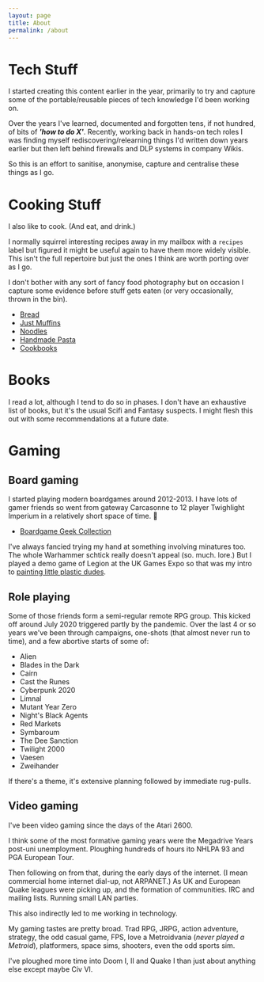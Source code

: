 ```yaml
---
layout: page
title: About
permalink: /about
---
```


# Tech Stuff
I started creating this content earlier in the year, primarily to try and capture some of the portable/reusable pieces of tech knowledge I'd been working on.

Over the years I've learned, documented and forgotten tens, if not hundred, of bits of ***'how to do X'***. Recently, working back in hands-on tech roles I was finding myself rediscovering/relearning things I'd written down years earlier but then left behind firewalls and DLP systems in company Wikis.

So this is an effort to sanitise, anonymise, capture and centralise these things as I go.

# Cooking Stuff
I also like to cook. (And eat, and drink.)

I normally squirrel interesting recipes away in my mailbox with a `recipes` label but figured it might be useful again to have them more widely visible. This isn't the full repertoire but just the ones I think are worth porting over as I go.

I don't bother with any sort of fancy food photography but on occasion I capture some evidence before stuff gets eaten (or very occasionally, thrown in the bin).

- [Bread](https://photos.google.com/share/AF1QipOS2ATbV8jsIfhwrr7H94iT3Tic_DeWJECOpYhVxVLzfAQ_l8WFZs9k6Onvx3Hhow?key=aWRZbkR2VUU2NF9oSDNWd09nbmZ3Q29GakhDcUJB)
- [Just Muffins](https://photos.google.com/share/AF1QipOvyFD1d_tsG9lVAw7EuvxDwDZfE9QvVjNLLC1dt1MkDuExvSLuCIt-Q2VWbIcrtQ?key=Sm0wbXNQbjlvbk5WdlNuNUlwRWFkTlVuRmgyQWVR)
- [Noodles](https://photos.google.com/share/AF1QipOtTh2nD2Bf9fxQdg7Twd9GIYjmGOZ0mR0mA9we1NrcLPCSoHUKXX1QgOjxPD64Ig?key=UVg2Qm5LUWstLXlWeGwyUVpRVmZkdVBYRFdnd0xR)
- [Handmade Pasta](https://photos.google.com/share/AF1QipMU9e5AwKvF5uTocKOmsTY5eb21_NgkZx6j71BbMjZJ_LE2XYa2qGa-lN-1lf340g?key=UVctaEZUcUlwUVpmVlZ5TEZYMkhPNTI2cDMzLVRB)
- [Cookbooks](https://photos.google.com/share/AF1QipOS_Ir9eSxF_gErEuQzZg7x53L3iJdgDbFOaEomwvu3MOtLb7SyLwR4WgfwTAF2cg?key=bmduN1ZwNVNfWDN6c0pqUVp5RG1xT29zYXpuT0tn)

# Books
I read a lot, although I tend to do so in phases. I don't have an exhaustive list of books, but it's the usual Scifi and Fantasy suspects. I might flesh this out with some recommendations at a future date.

# Gaming
## Board gaming
I started playing modern boardgames around 2012-2013. I have lots of gamer friends so went from gateway Carcasonne to 12 player Twighlight Imperium in a relatively short space of time. 😬

- [Boardgame Geek Collection](https://boardgamegeek.com/collection/user/wmcd)

I've always fancied trying my hand at something involving minatures too. The whole Warhammer schtick really doesn't appeal (so. much. lore.) But I played a demo game of Legion at the UK Games Expo so that was my intro to [painting little plastic dudes](https://photos.google.com/share/AF1QipP7-jVI9B6RJ7R4UnHKaMeqKZZN7l8L2HjOj4KmbCHMIFNLgYhD1Mrex-PFhMiKTQ?key=OGVIMXpURE9zV0xIdlF5R3BRcUNxNnhJZFVUeUp3).

## Role playing
Some of those friends form a semi-regular remote RPG group. This kicked off around July 2020 triggered partly by the pandemic. Over the last 4 or so years we've been through campaigns, one-shots (that almost never run to time), and a few abortive starts of some of:

- Alien
- Blades in the Dark
- Cairn
- Cast the Runes
- Cyberpunk 2020
- Limnal
- Mutant Year Zero
- Night's Black Agents
- Red Markets
- Symbaroum
- The Dee Sanction
- Twilight 2000
- Vaesen
- Zweihander

If there's a theme, it's extensive planning followed by immediate rug-pulls.

## Video gaming
I've been video gaming since the days of the Atari 2600. 

I think some of the most formative gaming years were the Megadrive Years post-uni unemployment. Ploughing hundreds of hours ito NHLPA 93 and PGA European Tour.

Then following on from that, during the early days of the  internet. (I mean commercial home internet dial-up, not ARPANET.) As UK and European Quake leagues were picking up, and the formation of communities. IRC and mailing lists. Running small LAN parties. 

This also indirectly led to me working in technology.

My gaming tastes are pretty broad. Trad RPG, JRPG, action adventure, strategy, the odd casual game, FPS, love a Metroidvania (*never played a Metroid*), platformers, space sims, shooters, even the odd sports sim.

I've ploughed more time into Doom I, II and Quake I than just about anything else except maybe Civ VI.